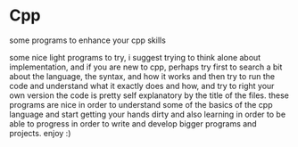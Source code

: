 # Cpp
some programs to enhance your  cpp skills

some nice light programs to try, i suggest trying to think alone about implementation, and if you are new to cpp, perhaps try first to search a bit about the language, the syntax, and how it works and then try to run the code and understand what it exactly does and how, and try to right your own version
the code is pretty self explanatory by the title of the files.
these programs are nice in order to understand some of the basics of the cpp language and start getting your hands dirty and also learning in order to be able to progress in order to write and develop bigger programs and projects.
enjoy :)
